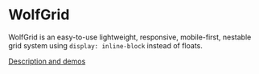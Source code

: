# WolfGrid

WolfGrid is an easy-to-use lightweight, responsive, mobile-first,
nestable grid system using `display: inline-block` instead of floats.

[Description and demos](http://schoenewolf.com/wolfgrid)

